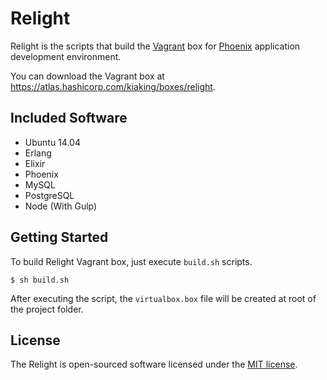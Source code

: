 # Relight

Relight is the scripts that build the [Vagrant](https://www.vagrantup.com) box for [Phoenix](http://www.phoenixframework.org) application development environment.

You can download the Vagrant box at https://atlas.hashicorp.com/kiaking/boxes/relight.

## Included Software

- Ubuntu 14.04
- Erlang
- Elixir
- Phoenix
- MySQL
- PostgreSQL
- Node (With Gulp)

## Getting Started

To build Relight Vagrant box, just execute `build.sh` scripts.

```shell
$ sh build.sh
```

After executing the script, the `virtualbox.box` file will be created at root of the project folder.

## License

The Relight is open-sourced software licensed under the [MIT license](LICENSE.md).
